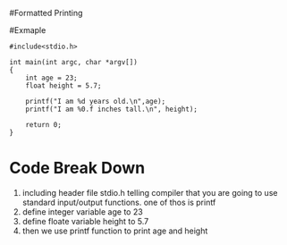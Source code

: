 #Formatted Printing

#Exmaple
```
#include<stdio.h>

int main(int argc, char *argv[])
{
	int age = 23;
	float height = 5.7;

	printf("I am %d years old.\n",age);
	printf("I am %0.f inches tall.\n", height);

	return 0;
}
```

# Code Break Down
  1. including header file stdio.h telling compiler that you are going to use standard input/output functions. one of thos is printf
  2. define integer variable age to 23
  3. define floate variable height to 5.7
  4. then we use printf function to print age and height 
  
